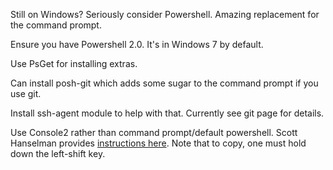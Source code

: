 [title:Windows Powershell]: /

Still on Windows? Seriously consider Powershell. Amazing replacement for the command prompt.

Ensure you have Powershell 2.0. It's in Windows 7 by default.

Use PsGet for installing extras.

Can install posh-git which adds some sugar to the command prompt if you use git.

Install ssh-agent module to help with that. Currently see git page for details.

Use Console2 rather than command prompt/default powershell. Scott Hanselman provides [instructions here](http://www.hanselman.com/blog/Console2ABetterWindowsCommandPrompt.aspx). Note that to copy, one must hold down the left-shift key.
